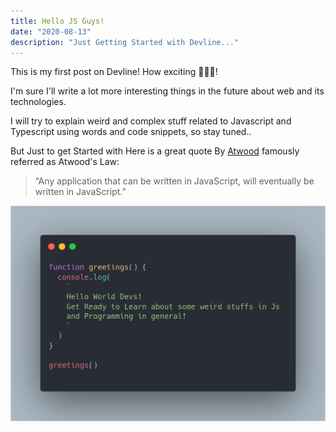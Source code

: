 ```yaml
---
title: Hello JS Guys!
date: "2020-08-13"
description: "Just Getting Started with Devline..."
---
```


This is my first post on Devline! How exciting 👨🏻‍💻!

I'm sure I'll write a lot more interesting things in the future about web and its technologies.

I will try to explain weird and complex stuff related to Javascript and Typescript using words and code snippets, so stay tuned..

But Just to get Started with Here is a great quote By [Atwood](https://en.wikipedia.org/wiki/Jeff_Atwood) famously referred as Atwood's Law:

> “Any application that can be written in JavaScript,
> will eventually be written in JavaScript.”

![Welcome To Devline](./hello.png)

